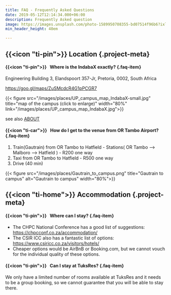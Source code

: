 ```yaml
---
title: FAQ - Frequently Asked Questions
date: 2019-05-12T12:14:34.000+06:00
description: Frequently Asked question
image: https://images.unsplash.com/photo-1589950708355-bd07514f96b6?ixlib=rb-4.0.3&ixid=MnwxMjA3fDB8MHxwaG90by1wYWdlfHx8fGVufDB8fHx8&auto=format&fit=crop&w=1491&q=80
min_header_height: 40em

---
```

## {{<icon "ti-pin">}} Location {.project-meta}

#### {{<icon "ti-pin">}} &nbsp; **Where is the IndabaX exactly?** {.faq-item}

Engineering Building 3, Elandspoort 357-Jr, Pretoria, 0002, South Africa 

https://goo.gl/maps/ZuSMcdcR4G1pPCGR7

{{< figure src="/images/places/UP_campus_map_IndabaX-small.jpg" title="map of the campus (click to enlarge)" width="80%" link="/images/places/UP_campus_map_IndabaX.jpg">}}

see also [ABOUT](/about)

#### {{<icon "ti-car">}} &nbsp; **How do I get to the venue from OR Tambo Airport?** {.faq-item}

1. Train(Gautrain) from OR Tambo to Hatfield - Stations( OR Tambo --> Malboro --> Hatfield ) - R200 one way
2. Taxi from OR Tambo to Hatfield - R500 one way
3. Drive (40 min)

{{< figure src="/images/places/Gautrain_to_campus.png" title="Gautrain to campus" alt="Gautrain to campus" width="80%">}}


## {{<icon "ti-home">}} Accommodation {.project-meta}

#### {{<icon "ti-pin">}} &nbsp; **Where can I stay?** {.faq-item}

- The CHPC National Conference has a good list of suggestions: https://chpcconf.co.za/accommodation/
- The CSIR ICC also has a fantastic list of options: https://www.csiricc.co.za/visitors/hotels/
- Cheaper options would be AirBnB or Booking.com, but we cannot vouch for the individual quality of these options.

#### {{<icon "ti-pin">}} &nbsp; **Can I stay at TuksRes?** {.faq-item}

We only have a limited number of rooms available at TuksRes and it needs to be a group booking, so we cannot guarantee that you will be able to stay there. 